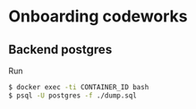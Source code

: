 # Onboarding codeworks

## Backend postgres

Run

```sh
$ docker exec -ti CONTAINER_ID bash
$ psql -U postgres -f ./dump.sql
```